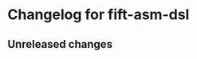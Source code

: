 <!--
SPDX-FileCopyrightText: 2019 Serokell <https://serokell.io>
SPDX-FileCopyrightText: 2019 xml

SPDX-License-Identifier: MPL-2.0
-->

# Changelog for fift-asm-dsl

## Unreleased changes
